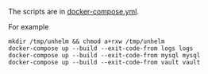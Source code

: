 The scripts are in [docker-compose.yml](./docker-compose.yml).

For example

```
mkdir /tmp/unhelm && chmod a+rxw /tmp/unhelm
docker-compose up --build --exit-code-from logs logs
docker-compose up --build --exit-code-from mysql mysql
docker-compose up --build --exit-code-from vault vault
```
